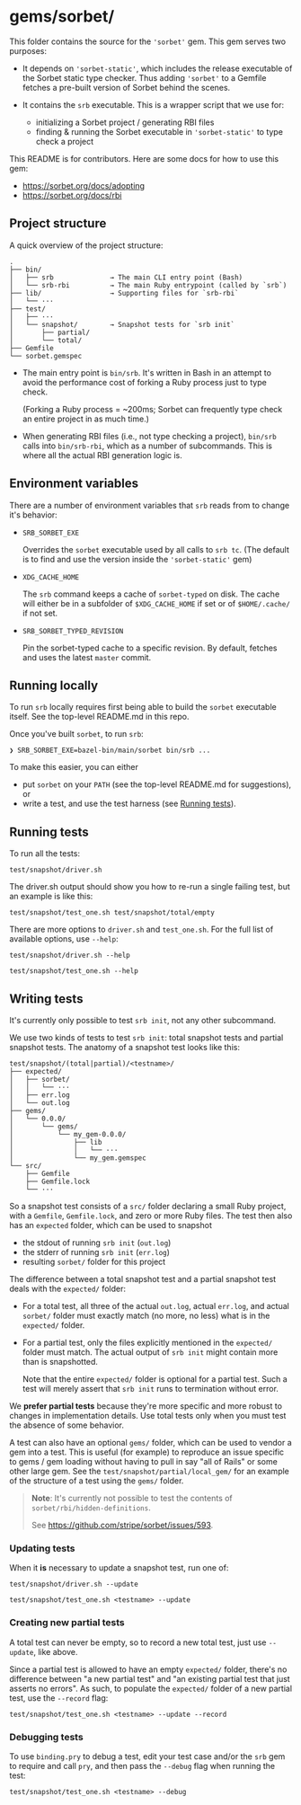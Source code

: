 # gems/sorbet/

This folder contains the source for the `'sorbet'` gem. This gem serves two
purposes:

- It depends on `'sorbet-static'`, which includes the release executable of the
  Sorbet static type checker. Thus adding `'sorbet'` to a Gemfile fetches a
  pre-built version of Sorbet behind the scenes.

- It contains the `srb` executable. This is a wrapper script that we use for:

  - initializing a Sorbet project / generating RBI files
  - finding & running the Sorbet executable in `'sorbet-static'` to type check a
    project

This README is for contributors. Here are some docs for how to use this gem:

- <https://sorbet.org/docs/adopting>
- <https://sorbet.org/docs/rbi>


## Project structure

A quick overview of the project structure:

```
.
├── bin/
│   ├── srb              → The main CLI entry point (Bash)
│   └── srb-rbi          → The main Ruby entrypoint (called by `srb`)
├── lib/                 → Supporting files for `srb-rbi`
│   └── ···
├── test/
│   ├── ···
│   └── snapshot/        → Snapshot tests for `srb init`
│       ├── partial/
│       └── total/
├── Gemfile
└── sorbet.gemspec
```

- The main entry point is `bin/srb`. It's written in Bash in an attempt to avoid
  the performance cost of forking a Ruby process just to type check.

  (Forking a Ruby process = ~200ms; Sorbet can frequently type check an entire
  project in as much time.)

- When generating RBI files (i.e., not type checking a project), `bin/srb` calls
  into `bin/srb-rbi`, which as a number of subcommands. This is where all the
  actual RBI generation logic is.


## Environment variables

There are a number of environment variables that `srb` reads from to change it's
behavior:

- `SRB_SORBET_EXE`

  Overrides the `sorbet` executable used by all calls to `srb tc`.
  (The default is to find and use the version inside the `'sorbet-static'` gem)

- `XDG_CACHE_HOME`

  The `srb` command keeps a cache of `sorbet-typed` on disk. The cache will
  either be in a subfolder of `$XDG_CACHE_HOME` if set or of `$HOME/.cache/` if
  not set.

- `SRB_SORBET_TYPED_REVISION`

  Pin the sorbet-typed cache to a specific revision. By default, fetches and
  uses the latest `master` commit.


## Running locally

To run `srb` locally requires first being able to build the `sorbet` executable
itself. See the top-level README.md in this repo.

Once you've built `sorbet`, to run `srb`:

```
❯ SRB_SORBET_EXE=bazel-bin/main/sorbet bin/srb ...
```

To make this easier, you can either

- put `sorbet` on your `PATH` (see the top-level README.md for suggestions), or
- write a test, and use the test harness (see [Running tests](#running-tests)).


## Running tests

To run all the tests:

```
test/snapshot/driver.sh
```

The driver.sh output should show you how to re-run a single failing test, but an
example is like this:

```
test/snapshot/test_one.sh test/snapshot/total/empty
```

There are more options to `driver.sh` and `test_one.sh`. For the full list of
available options, use `--help`:

```
test/snapshot/driver.sh --help

test/snapshot/test_one.sh --help
```


## Writing tests

It's currently only possible to test `srb init`, not any other subcommand.

We use two kinds of tests to test `srb init`: total snapshot tests and partial
snapshot tests. The anatomy of a snapshot test looks like this:

```
test/snapshot/(total|partial)/<testname>/
├── expected/
│   ├── sorbet/
│   │   └── ···
│   ├── err.log
│   └── out.log
├── gems/
│   └── 0.0.0/
│       └── gems/
│           └── my_gem-0.0.0/
│               ├── lib
│               │   └── ···
│               └── my_gem.gemspec
└── src/
    ├── Gemfile
    ├── Gemfile.lock
    └── ···
```

So a snapshot test consists of a `src/` folder declaring a small Ruby project,
with a `Gemfile`, `Gemfile.lock`, and zero or more Ruby files. The test then
also has an `expected` folder, which can be used to snapshot

- the stdout of running `srb init` (`out.log`)
- the stderr of running `srb init` (`err.log`)
- resulting `sorbet/` folder for this project

The difference between a total snapshot test and a partial snapshot test deals
with the `expected/` folder:

- For a total test, all three of the actual `out.log`, actual `err.log`, and
  actual `sorbet/` folder must exactly match (no more, no less) what is in the
  `expected/` folder.

- For a partial test, only the files explicitly mentioned in the `expected/`
  folder must match. The actual output of `srb init` might contain more than is
  snapshotted.

  Note that the entire `expected/` folder is optional for a partial test. Such a
  test will merely assert that `srb init` runs to termination without error.

We **prefer partial tests** because they're more specific and more robust to
changes in implementation details. Use total tests only when you must test the
absence of some behavior.

A test can also have an optional `gems/` folder, which can be used to vendor a
gem into a test. This is useful (for example) to reproduce an issue specific to
gems / gem loading without having to pull in say "all of Rails" or some other
large gem. See the `test/snapshot/partial/local_gem/` for an example of the structure
of a test using the `gems/` folder.

> **Note**: It's currently not possible to test the contents of
> `sorbet/rbi/hidden-definitions`.
>
> See <https://github.com/stripe/sorbet/issues/593>.

### Updating tests

When it **is** necessary to update a snapshot test, run one of:

```
test/snapshot/driver.sh --update

test/snapshot/test_one.sh <testname> --update
```

### Creating new partial tests

A total test can never be empty, so to record a new total test, just use
`--update`, like above.

Since a partial test is allowed to have an empty `expected/` folder, there's no
difference between "a new partial test" and "an existing partial test that just
asserts no errors". As such, to populate the `expected/` folder of a new partial
test, use the `--record` flag:

```
test/snapshot/test_one.sh <testname> --update --record
```

### Debugging tests

To use `binding.pry` to debug a test, edit your test case and/or the `srb` gem
to require and call `pry`, and then pass the `--debug` flag when running the
test:

```
test/snapshot/test_one.sh <testname> --debug
```
